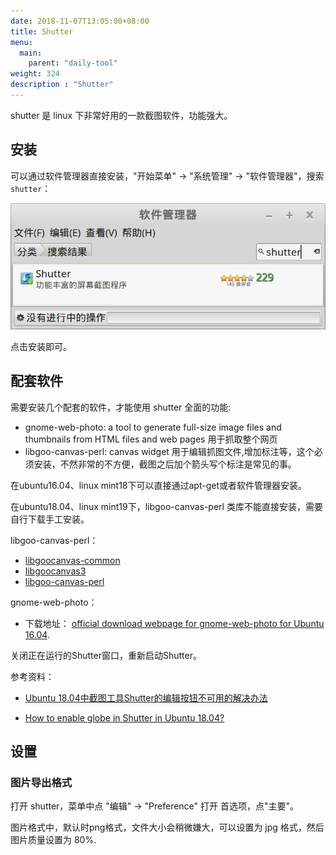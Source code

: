 ```yaml
---
date: 2018-11-07T13:05:00+08:00
title: Shutter
menu:
  main:
    parent: "daily-tool"
weight: 324
description : "Shutter"
---
```


shutter 是 linux 下非常好用的一款截图软件，功能强大。

## 安装

可以通过软件管理器直接安装，"开始菜单" -> "系统管理" -> "软件管理器"，搜索 `shutter`：

![](images/shutter_search.jpg)

点击安装即可。

## 配套软件

需要安装几个配套的软件，才能使用 shutter 全面的功能:

- gnome-web-photo: a tool to generate full-size image files and thumbnails from HTML files and web pages 用于抓取整个网页
- libgoo-canvas-perl: canvas widget 用于编辑抓图文件,增加标注等，这个必须安装，不然非常的不方便，截图之后加个箭头写个标注是常见的事。

在ubuntu16.04、linux mint18下可以直接通过apt-get或者软件管理器安装。

在ubuntu18.04、linux mint19下，libgoo-canvas-perl 类库不能直接安装，需要自行下载手工安装。

libgoo-canvas-perl：

- [libgoocanvas-common](https://launchpad.net/ubuntu/+archive/primary/+files/libgoocanvas-common_1.0.0-1_all.deb)
- [libgoocanvas3](https://launchpad.net/ubuntu/+archive/primary/+files/libgoocanvas3_1.0.0-1_amd64.deb)
- [libgoo-canvas-perl](https://launchpad.net/ubuntu/+archive/primary/+files/libgoo-canvas-perl_0.06-2ubuntu3_amd64.deb)

gnome-web-photo：

- 下载地址： [official download webpage for gnome-web-photo for Ubuntu 16.04](https://packages.ubuntu.com/xenial/amd64/gnome-web-photo/download).

关闭正在运行的Shutter窗口，重新启动Shutter。

参考资料：

- [Ubuntu 18.04中截图工具Shutter的编辑按钮不可用的解决办法](https://www.cnblogs.com/jaxu/p/9561992.html)

- [How to enable globe in Shutter in Ubuntu 18.04?](https://askubuntu.com/questions/1082309/how-to-enable-globe-in-shutter-in-ubuntu-18-04)

## 设置

### 图片导出格式

打开 shutter，菜单中点 "编辑" -> "Preference" 打开 首选项，点"主要"。

图片格式中，默认时png格式，文件大小会稍微嫌大，可以设置为 jpg 格式，然后图片质量设置为 80%.

